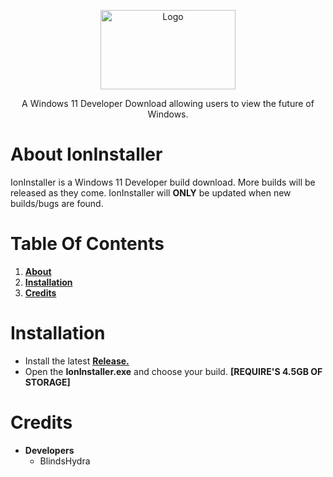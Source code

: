 <p align="center">
	<img align="center" src="https://cdn.discordapp.com/attachments/841205083605041193/854958798930313238/1281.jpg" alt="Logo" width="216" height="127">
</p>
<p align="center">A Windows 11 Developer Download allowing users to view the future of Windows.</p>
<p align="center">

# About IonInstaller
IonInstaller is a Windows 11 Developer build download. More builds will be released as they come. IonInstaller will **ONLY** be updated when new builds/bugs are found.
	
# Table Of Contents
1. [**About**](https://github.com/BlindsHydra/IonInstaller#about-ioninstaller)
2. [**Installation**](https://github.com/BlindsHydra/IonInstaller#installation)
3. [**Credits**](https://github.com/BlindsHydra/IonInstaller/blob/main/README.md#credits)
	
# Installation
* Install the latest [**Release.**](https://github.com/BlindsHydra/IonInstaller/releases/tag/1.0)
* Open the **IonInstaller.exe** and choose your build. **[REQUIRE'S 4.5GB OF STORAGE]**
# Credits
* **Developers**
	* BlindsHydra
